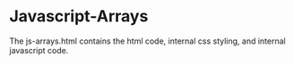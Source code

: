 # Javascript-Arrays

The js-arrays.html contains the html code, internal css styling, and internal javascript code.
